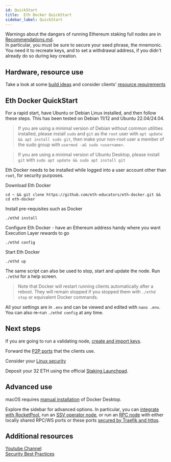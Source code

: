 ```yaml
---
id: QuickStart
title:  Eth Docker QuickStart
sidebar_label: QuickStart
---
```


Warnings about the dangers of running Ethereum staking full nodes are in [Recommendations.md](../Support/Recommendations.md).  
In particular, you must be sure to secure your seed phrase, the mnemonic. You need it to recreate keys, and
to set a withdrawal address, if you didn't already do so during key creation.

## Hardware, resource use

Take a look at some [build ideas](../Usage/Hardware.md) and consider clients' [resource requirements](../Usage/ResourceUsage.md)

## Eth Docker QuickStart

For a rapid start, have Ubuntu or Debian Linux installed, and then follow these steps. This has been tested on Debian
11/12 and Ubuntu 22.04/24.04. 

> If you are using a minimal version of Debian without common utilities installed, please install `sudo` and `git`
> as the `root` user with `apt update && apt install sudo git`, then make your non-root user a member of the sudo group
> with `usermod -aG sudo <username>`.

> If you are using a minimal version of Ubuntu Desktop, please install `git` with `sudo apt update && sudo apt install git`

Eth Docker needs to be installed while logged into a user account other than `root`, for security purposes.

Download Eth Docker

`cd ~ && git clone https://github.com/eth-educators/eth-docker.git && cd eth-docker`

Install pre-requisites such as Docker

`./ethd install`

Configure Eth Docker - have an Ethereum address handy where you want Execution Layer rewards to go

`./ethd config`

Start Eth Docker

`./ethd up`

The same script can also be used to stop, start and update the node. Run `./ethd` for a help screen.

> Note that Docker will restart running clients automatically after a reboot. They will remain stopped if you stopped
them with `./ethd stop` or equivalent Docker commands.

All your settings are in `.env` and can be viewed and edited with `nano .env`. You can also re-run `./ethd config` at
any time.

## Next steps

If you are going to run a validating node, [create and import keys](../Usage/ImportKeys.md). 

Forward the [P2P ports](../Usage/Networking.md) that the clients use.

Consider your [Linux security](../Usage/LinuxSecurity.md)

Deposit your 32 ETH using the official [Staking Launchpad](https://launchpad.ethereum.org/en/).

## Advanced use

macOS requires [manual installation](../Usage/Prerequisites.md) of Docker Desktop. 

Explore the sidebar for advanced options. In particular, you can [integrate with RocketPool](../Support/Rocketpool.md),
run an [SSV operator node](../Support/SSV.md), or run an [RPC node](../Usage/ClientSetup.md) with either locally
shared RPC/WS ports or these ports [secured by Traefik and https](../Usage/ReverseProxy.md).

## Additional resources

[Youtube Channel](https://www.youtube.com/channel/UCS5mP-iWYxOCBVSVugPYUhQ)  
[Security Best Practices](https://www.coincashew.com/coins/overview-eth/archived-guides/guide-or-how-to-setup-a-validator-on-eth2-mainnet/part-i-installation/guide-or-security-best-practices-for-a-eth2-validator-beaconchain-node)

